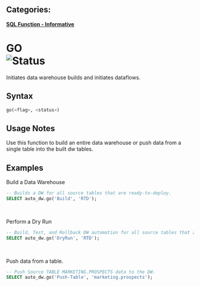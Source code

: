 ## Categories:
**[SQL Function - Informative](readme.md##interactive-functions)**

# GO <br> ![Status](https://img.shields.io/badge/status-draft-yellow)
Initiates data warehouse builds and initiates dataflows.

## Syntax
``` SQL
go(<flag>, <status>)
```

## Usage Notes
Use this function to build an entire data warehouse or push data from a single table into the built dw tables.

## Examples

Build a Data Warehouse
```sql
-- Builds a DW for all source tables that are ready-to-deploy.
SELECT auto_dw.go('Build', 'RTD');
```

<br>

Perform a Dry Run
```sql
-- Build, Test, and Rollback DW automation for all source tables that are ready-to-deploy.
SELECT auto_dw.go('DryRun', 'RTD');
```

<br>

Push data from a table.
```sql
-- Push Source TABLE MARKETING.PROSPECTS data to the DW.
SELECT auto_dw.go('Push-Table', 'marketing.prospects');
```
